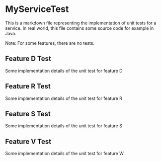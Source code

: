 MyServiceTest
=============

This is a markdown file representing
the implementation of unit tests for a service.
In real world, this file contains some source
code for example in Java.

Note: For some features, there are no tests.

Feature D Test
--------------

Some implementation details of the unit test for feature D

Feature R Test
--------------

Some implementation details of the unit test for feature R

Feature S Test
--------------

Some implementation details of the unit test for feature S

Feature V Test
--------------

Some implementation details of the unit test for feature W
